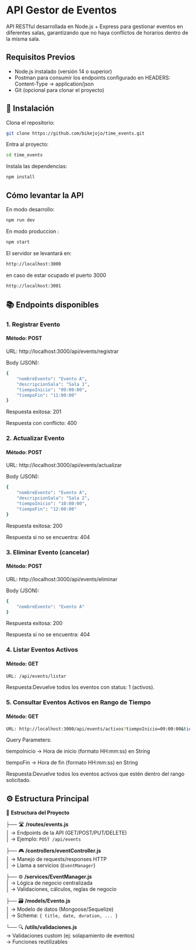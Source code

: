 # API Gestor de Eventos

API RESTful desarrollada en Node.js + Express para gestionar eventos en diferentes salas, garantizando que no haya conflictos de horarios dentro de la misma sala.

## Requisitos Previos

- Node.js instalado (versión 14 o superior)
- Postman para consumir los endpoints configurado en HEADERS: Content-Type -> application/json
- Git (opcional para clonar el proyecto)

## 🚀 Instalación

Clona el repositorio:

```bash
git clone https://github.com/bikejojo/time_events.git
```

Entra al proyecto:

``` bash
cd time_events
```

Instala las dependencias:

```bash
npm install
```

## Cómo levantar la API

En modo desarrollo:

```bash
npm run dev
```

En modo produccion :

```bash
npm start
```

El servidor se levantará en:

```bash
http://localhost:3000
```

en caso de estar ocupado el puerto 3000

```bash
http://localhost:3001
```

## 📚 Endpoints disponibles

### 1. Registrar Evento

#### Método: POST

URL: http://localhost:3000/api/events/registrar

Body (JSON):

```bash
{
    "nombreEvento": "Evento A",
    "descripcionSala": "Sala 1",
    "tiempoInicio": "09:00:00",
    "tiempoFin": "11:00:00"
}
```
Respuesta exitosa: 201

Respuesta con conflicto: 400

### 2. Actualizar Evento

#### Método: POST

URL: http://localhost:3000/api/events/actualizar

Body (JSON):

```bash
{
    "nombreEvento": "Evento A",
    "descripcionSala": "Sala 2",
    "tiempoInicio": "10:00:00",
    "tiempoFin": "12:00:00"
}
```
Respuesta exitosa: 200

Respuesta si no se encuentra: 404

### 3. Eliminar Evento (cancelar)

#### Método: POST

URL: http://localhost:3000/api/events/eliminar

Body (JSON):

```bash
{
    "nombreEvento": "Evento A"
}
```
Respuesta exitosa: 200

Respuesta si no se encuentra: 404

### 4. Listar Eventos Activos

#### Método: GET

``` bash
URL: /api/events/listar
```
Respuesta:Devuelve todos los eventos con status: 1 (activos).

### 5. Consultar Eventos Activos en Rango de Tiempo

#### Método: GET

``` bash
URL: http://localhost:3000/api/events/activos?tiempoInicio=09:00:00&tiempoFin=11:00:00
```

Query Parameters:

tiempoInicio → Hora de inicio (formato HH:mm:ss) en String

tiempoFin → Hora de fin (formato HH:mm:ss) en String

Respuesta:Devuelve todos los eventos activos que estén dentro del rango solicitado.

## ⚙️ Estructura Principal

📂 **Estructura del Proyecto**  

├── 🛣️ **/routes/events.js**  
│   → Endpoints de la API (GET/POST/PUT/DELETE)  
│   → Ejemplo: `POST /api/events`  

├── 🎮 **/controllers/eventController.js**  
│   → Manejo de requests/responses HTTP  
│   → Llama a servicios (`EventManager`)  

├── ⚙️ **/services/EventManager.js**  
│   → Lógica de negocio centralizada  
│   → Validaciones, cálculos, reglas de negocio  

├── 🗃️ **/models/Evento.js**  
│   → Modelo de datos (Mongoose/Sequelize)  
│   → Schema: `{ title, date, duration, ... }`  

└── 🔍 **/utils/validaciones.js**  
    → Validaciones custom (ej: solapamiento de eventos)  
    → Funciones reutilizables 